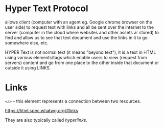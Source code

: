 # Hyper Text Protocol

allows client (computer with an agent eg. Google chrome browser on the user side) to request text with links and all be sent over the internet to the server (computer in the cloud where websites and other assets ar stored) to find and allow us to see that text document and use the links in it to go somewhere else, etc.

HYPER Text is not normal text (it means "beyond text"), it is a text in HTML using various elements/tags which enable users to view (request from servers) content and go from one place to the other inside that document or outside it using LINKS.

# Links

```<a>``` - this element represents a connection between two resources.

<https://html.spec.whatwg.org/#links>

They are also typically called _hyperlinks_.